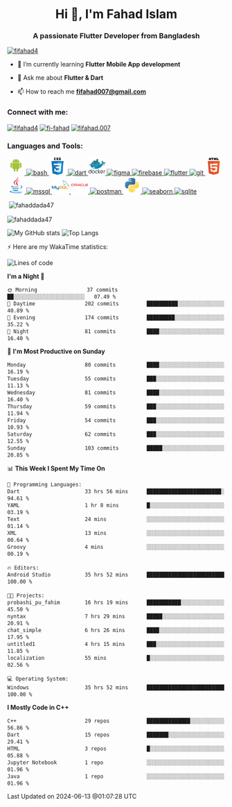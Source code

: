 <h1 align="center">Hi 👋, I'm Fahad Islam</h1>
<h3 align="center">A passionate Flutter Developer from Bangladesh</h3>

<p align="left"> <a href="https://twitter.com/fifahad4" target="blank"><img src="https://img.shields.io/twitter/follow/fifahad4?logo=twitter&style=for-the-badge" alt="fifahad4" /></a> </p>

- 🌱 I’m currently learning **Flutter Mobile App development**

- 💬 Ask me about **Flutter & Dart**

- 📫 How to reach me **fifahad007@gmail.com**

<h3 align="left">Connect with me:</h3>
<p align="left">
<a href="https://twitter.com/fifahad4" target="blank"><img align="center" src="https://raw.githubusercontent.com/rahuldkjain/github-profile-readme-generator/master/src/images/icons/Social/twitter.svg" alt="fifahad4" height="30" width="40" /></a>
<a href="https://linkedin.com/in/fi-fahad" target="blank"><img align="center" src="https://raw.githubusercontent.com/rahuldkjain/github-profile-readme-generator/master/src/images/icons/Social/linked-in-alt.svg" alt="fi-fahad" height="30" width="40" /></a>
<a href="https://fb.com/fifahad.007" target="blank"><img align="center" src="https://raw.githubusercontent.com/rahuldkjain/github-profile-readme-generator/master/src/images/icons/Social/facebook.svg" alt="fifahad.007" height="30" width="40" /></a>
</p>

<h3 align="left">Languages and Tools:</h3>
<p align="left"> <a href="https://developer.android.com" target="_blank" rel="noreferrer"> <img src="https://raw.githubusercontent.com/devicons/devicon/master/icons/android/android-original-wordmark.svg" alt="android" width="40" height="40"/> </a> <a href="https://www.gnu.org/software/bash/" target="_blank" rel="noreferrer"> <img src="https://www.vectorlogo.zone/logos/gnu_bash/gnu_bash-icon.svg" alt="bash" width="40" height="40"/> </a> <a href="https://www.w3schools.com/css/" target="_blank" rel="noreferrer"> <img src="https://raw.githubusercontent.com/devicons/devicon/master/icons/css3/css3-original-wordmark.svg" alt="css3" width="40" height="40"/> </a> <a href="https://dart.dev" target="_blank" rel="noreferrer"> <img src="https://www.vectorlogo.zone/logos/dartlang/dartlang-icon.svg" alt="dart" width="40" height="40"/> </a> <a href="https://www.docker.com/" target="_blank" rel="noreferrer"> <img src="https://raw.githubusercontent.com/devicons/devicon/master/icons/docker/docker-original-wordmark.svg" alt="docker" width="40" height="40"/> </a> <a href="https://www.figma.com/" target="_blank" rel="noreferrer"> <img src="https://www.vectorlogo.zone/logos/figma/figma-icon.svg" alt="figma" width="40" height="40"/> </a> <a href="https://firebase.google.com/" target="_blank" rel="noreferrer"> <img src="https://www.vectorlogo.zone/logos/firebase/firebase-icon.svg" alt="firebase" width="40" height="40"/> </a> <a href="https://flutter.dev" target="_blank" rel="noreferrer"> <img src="https://www.vectorlogo.zone/logos/flutterio/flutterio-icon.svg" alt="flutter" width="40" height="40"/> </a> <a href="https://git-scm.com/" target="_blank" rel="noreferrer"> <img src="https://www.vectorlogo.zone/logos/git-scm/git-scm-icon.svg" alt="git" width="40" height="40"/> </a> <a href="https://www.w3.org/html/" target="_blank" rel="noreferrer"> <img src="https://raw.githubusercontent.com/devicons/devicon/master/icons/html5/html5-original-wordmark.svg" alt="html5" width="40" height="40"/> </a> <a href="https://www.java.com" target="_blank" rel="noreferrer"> <img src="https://raw.githubusercontent.com/devicons/devicon/master/icons/java/java-original.svg" alt="java" width="40" height="40"/> </a> <a href="https://www.microsoft.com/en-us/sql-server" target="_blank" rel="noreferrer"> <img src="https://www.svgrepo.com/show/303229/microsoft-sql-server-logo.svg" alt="mssql" width="40" height="40"/> </a> <a href="https://www.mysql.com/" target="_blank" rel="noreferrer"> <img src="https://raw.githubusercontent.com/devicons/devicon/master/icons/mysql/mysql-original-wordmark.svg" alt="mysql" width="40" height="40"/> </a> <a href="https://www.oracle.com/" target="_blank" rel="noreferrer"> <img src="https://raw.githubusercontent.com/devicons/devicon/master/icons/oracle/oracle-original.svg" alt="oracle" width="40" height="40"/> </a> <a href="https://postman.com" target="_blank" rel="noreferrer"> <img src="https://www.vectorlogo.zone/logos/getpostman/getpostman-icon.svg" alt="postman" width="40" height="40"/> </a> <a href="https://www.python.org" target="_blank" rel="noreferrer"> <img src="https://raw.githubusercontent.com/devicons/devicon/master/icons/python/python-original.svg" alt="python" width="40" height="40"/> </a> <a href="https://seaborn.pydata.org/" target="_blank" rel="noreferrer"> <img src="https://seaborn.pydata.org/_images/logo-mark-lightbg.svg" alt="seaborn" width="40" height="40"/> </a> <a href="https://www.sqlite.org/" target="_blank" rel="noreferrer"> <img src="https://www.vectorlogo.zone/logos/sqlite/sqlite-icon.svg" alt="sqlite" width="40" height="40"/> </a> </p>

<p>&nbsp;<img align="center" src="https://github-readme-stats.vercel.app/api?username=fahaddada47&show_icons=true&locale=en" alt="fahaddada47" /></p>

<p><img align="center" src="https://github-readme-streak-stats.herokuapp.com/?user=fahaddada47&theme=dark" alt="fahaddada47" /></p>


![My GitHub stats](https://github-readme-stats.vercel.app/api?username=Fahaddada47&show_icons=true&theme=radical)
![Top Langs](https://github-readme-stats.vercel.app/api/top-langs/?username=Fahaddada47&layout=donut)


⚡ Here are my WakaTime statistics:

<!--START_SECTION:waka-->
![Lines of code](https://img.shields.io/badge/From%20Hello%20World%20I%27ve%20Written-778.4%20thousand%20lines%20of%20code-blue)

**I'm a Night 🦉** 

```text
🌞 Morning                37 commits          ██░░░░░░░░░░░░░░░░░░░░░░░   07.49 % 
🌆 Daytime                202 commits         ██████████░░░░░░░░░░░░░░░   40.89 % 
🌃 Evening                174 commits         █████████░░░░░░░░░░░░░░░░   35.22 % 
🌙 Night                  81 commits          ████░░░░░░░░░░░░░░░░░░░░░   16.40 % 
```
📅 **I'm Most Productive on Sunday** 

```text
Monday                   80 commits          ████░░░░░░░░░░░░░░░░░░░░░   16.19 % 
Tuesday                  55 commits          ███░░░░░░░░░░░░░░░░░░░░░░   11.13 % 
Wednesday                81 commits          ████░░░░░░░░░░░░░░░░░░░░░   16.40 % 
Thursday                 59 commits          ███░░░░░░░░░░░░░░░░░░░░░░   11.94 % 
Friday                   54 commits          ███░░░░░░░░░░░░░░░░░░░░░░   10.93 % 
Saturday                 62 commits          ███░░░░░░░░░░░░░░░░░░░░░░   12.55 % 
Sunday                   103 commits         █████░░░░░░░░░░░░░░░░░░░░   20.85 % 
```


📊 **This Week I Spent My Time On** 

```text
💬 Programming Languages: 
Dart                     33 hrs 56 mins      ████████████████████████░   94.61 % 
YAML                     1 hr 8 mins         █░░░░░░░░░░░░░░░░░░░░░░░░   03.19 % 
Text                     24 mins             ░░░░░░░░░░░░░░░░░░░░░░░░░   01.14 % 
XML                      13 mins             ░░░░░░░░░░░░░░░░░░░░░░░░░   00.64 % 
Groovy                   4 mins              ░░░░░░░░░░░░░░░░░░░░░░░░░   00.19 % 

🔥 Editors: 
Android Studio           35 hrs 52 mins      █████████████████████████   100.00 % 

🐱‍💻 Projects: 
probashi_pu_fahim        16 hrs 19 mins      ███████████░░░░░░░░░░░░░░   45.50 % 
nyntax                   7 hrs 29 mins       █████░░░░░░░░░░░░░░░░░░░░   20.91 % 
chat_simple              6 hrs 26 mins       ████░░░░░░░░░░░░░░░░░░░░░   17.95 % 
untitled1                4 hrs 15 mins       ███░░░░░░░░░░░░░░░░░░░░░░   11.85 % 
localization             55 mins             █░░░░░░░░░░░░░░░░░░░░░░░░   02.56 % 

💻 Operating System: 
Windows                  35 hrs 52 mins      █████████████████████████   100.00 % 
```

**I Mostly Code in C++** 

```text
C++                      29 repos            ██████████████░░░░░░░░░░░   56.86 % 
Dart                     15 repos            ███████░░░░░░░░░░░░░░░░░░   29.41 % 
HTML                     3 repos             █░░░░░░░░░░░░░░░░░░░░░░░░   05.88 % 
Jupyter Notebook         1 repo              ░░░░░░░░░░░░░░░░░░░░░░░░░   01.96 % 
Java                     1 repo              ░░░░░░░░░░░░░░░░░░░░░░░░░   01.96 % 
```




 Last Updated on 2024-06-13 @01:07:28 UTC
<!--END_SECTION:waka-->

